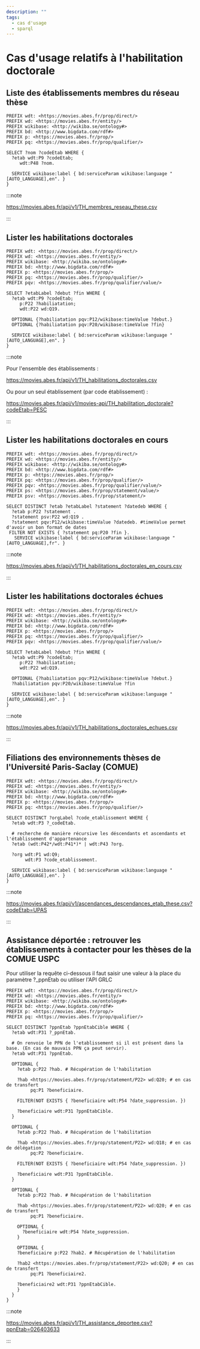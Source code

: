 ```yaml
---
description: ""
tags:
  - cas d'usage
  - sparql
---
```


# Cas d'usage relatifs à l'habilitation doctorale

## Liste des établissements membres du réseau thèse

```sparql
PREFIX wdt: <https://movies.abes.fr/prop/direct/>
PREFIX wd: <https://movies.abes.fr/entity/>
PREFIX wikibase: <http://wikiba.se/ontology#>
PREFIX bd: <http://www.bigdata.com/rdf#>
PREFIX p: <https://movies.abes.fr/prop/>
PREFIX pq: <https://movies.abes.fr/prop/qualifier/>

SELECT ?nom ?codeEtab WHERE {
  ?etab wdt:P9 ?codeEtab;
     wdt:P48 ?nom.
    
  SERVICE wikibase:label { bd:serviceParam wikibase:language "[AUTO_LANGUAGE],en". }
}
```
:::note

https://movies.abes.fr/api/v1/TH_membres_reseau_these.csv

:::

## Lister les habilitations doctorales

```sparql
PREFIX wdt: <https://movies.abes.fr/prop/direct/>
PREFIX wd: <https://movies.abes.fr/entity/>
PREFIX wikibase: <http://wikiba.se/ontology#>
PREFIX bd: <http://www.bigdata.com/rdf#>
PREFIX p: <https://movies.abes.fr/prop/>
PREFIX pq: <https://movies.abes.fr/prop/qualifier/>
PREFIX pqv: <https://movies.abes.fr/prop/qualifier/value/>

SELECT ?etabLabel ?debut ?fin WHERE {
  ?etab wdt:P9 ?codeEtab;
     p:P22 ?habiliatation;
     wdt:P22 wd:Q19.
  
  OPTIONAL {?habiliatation pqv:P12/wikibase:timeValue ?debut.}
  OPTIONAL {?habiliatation pqv:P20/wikibase:timeValue ?fin}
  
  SERVICE wikibase:label { bd:serviceParam wikibase:language "[AUTO_LANGUAGE],en". }
}
```

:::note

Pour l'ensemble des établissements :

https://movies.abes.fr/api/v1/TH_habilitations_doctorales.csv

Ou pour un seul établissement (par code établissement) :

https://movies.abes.fr/api/v1/movies-api/TH_habilitation_doctorale?codeEtab=PESC

:::

## Lister les habilitations doctorales en cours

```sparql
PREFIX wdt: <https://movies.abes.fr/prop/direct/>
PREFIX wd: <https://movies.abes.fr/entity/>
PREFIX wikibase: <http://wikiba.se/ontology#>
PREFIX bd: <http://www.bigdata.com/rdf#>
PREFIX p: <https://movies.abes.fr/prop/>
PREFIX pq: <https://movies.abes.fr/prop/qualifier/>
PREFIX pqv: <https://movies.abes.fr/prop/qualifier/value/>
PREFIX ps: <https://movies.abes.fr/prop/statement/value/>
PREFIX psv: <https://movies.abes.fr/prop/statement/>

SELECT DISTINCT ?etab ?etabLabel ?statement ?datedeb WHERE {
  ?etab p:P22 ?statement .
  ?statement psv:P22 wd:Q19 .
  ?statement pqv:P12/wikibase:timeValue ?datedeb. #timeValue permet d'avoir un bon format de dates
 FILTER NOT EXISTS { ?statement pq:P20 ?fin }.
   SERVICE wikibase:label { bd:serviceParam wikibase:language "[AUTO_LANGUAGE],fr". }
```
:::note

https://movies.abes.fr/api/v1/TH_habilitations_doctorales_en_cours.csv

:::

## Lister les habilitations doctorales échues

```sparql
PREFIX wdt: <https://movies.abes.fr/prop/direct/>
PREFIX wd: <https://movies.abes.fr/entity/>
PREFIX wikibase: <http://wikiba.se/ontology#>
PREFIX bd: <http://www.bigdata.com/rdf#>
PREFIX p: <https://movies.abes.fr/prop/>
PREFIX pq: <https://movies.abes.fr/prop/qualifier/>
PREFIX pqv: <https://movies.abes.fr/prop/qualifier/value/>

SELECT ?etabLabel ?debut ?fin WHERE {
  ?etab wdt:P9 ?codeEtab;
     p:P22 ?habiliatation;
     wdt:P22 wd:Q19.
  
  OPTIONAL {?habiliatation pqv:P12/wikibase:timeValue ?debut.}
  ?habiliatation pqv:P20/wikibase:timeValue ?fin
  
  SERVICE wikibase:label { bd:serviceParam wikibase:language "[AUTO_LANGUAGE],en". }
}

```
:::note

https://movies.abes.fr/api/v1/TH_habilitations_doctorales_echues.csv

:::

## Filiations des environnements thèses de l'Université Paris-Saclay (COMUE)

```sparql
PREFIX wdt: <https://movies.abes.fr/prop/direct/>
PREFIX wd: <https://movies.abes.fr/entity/>
PREFIX wikibase: <http://wikiba.se/ontology#>
PREFIX bd: <http://www.bigdata.com/rdf#>
PREFIX p: <https://movies.abes.fr/prop/>
PREFIX pq: <https://movies.abes.fr/prop/qualifier/>

SELECT DISTINCT ?orgLabel ?code_etablissement WHERE {
  ?etab wdt:P3 ?_codeEtab.

  # recherche de manière récursive les déscendants et ascendants et l'établissement d'appartenance
  ?etab (wdt:P42*/wdt:P41*)* | wdt:P43 ?org.
  
  ?org wdt:P1 wd:Q9;
       wdt:P3 ?code_etablissement.
  
  SERVICE wikibase:label { bd:serviceParam wikibase:language "[AUTO_LANGUAGE],en". }
}
```
:::note

https://movies.abes.fr/api/v1/ascendances_descendances_etab_these.csv?codeEtab=UPAS

:::


## Assistance déportée : retrouver les établissements à contacter pour les thèses de la COMUE USPC

Pour utiliser la requête ci-dessous il faut saisir une valeur à la place du paramètre ?_ppnEtab ou utiliser l'API GRLC

```sparql
PREFIX wdt: <https://movies.abes.fr/prop/direct/>
PREFIX wd: <https://movies.abes.fr/entity/>
PREFIX wikibase: <http://wikiba.se/ontology#>
PREFIX bd: <http://www.bigdata.com/rdf#>
PREFIX p: <https://movies.abes.fr/prop/>
PREFIX pq: <https://movies.abes.fr/prop/qualifier/>

SELECT DISTINCT ?ppnEtab ?ppnEtabCible WHERE {
  ?etab wdt:P31 ?_ppnEtab.
  
  # On renvoie le PPN de l'etablissement si il est présent dans la base. (En cas de mauvais PPN ça peut servir).
  ?etab wdt:P31 ?ppnEtab. 
    
  OPTIONAL {
    ?etab p:P22 ?hab. # Récupération de l'habilitation
      
    ?hab <https://movies.abes.fr/prop/statement/P22> wd:Q20; # en cas de transfert
         pq:P1 ?beneficiaire.

    FILTER(NOT EXISTS { ?beneficiaire wdt:P54 ?date_suppression. })
    
    ?beneficiaire wdt:P31 ?ppnEtabCible.
  }
  
  OPTIONAL {
    ?etab p:P22 ?hab. # Récupération de l'habilitation
      
    ?hab <https://movies.abes.fr/prop/statement/P22> wd:Q18; # en cas de délégation
         pq:P2 ?beneficiaire.    
            
    FILTER(NOT EXISTS { ?beneficiaire wdt:P54 ?date_suppression. })
    
    ?beneficiaire wdt:P31 ?ppnEtabCible.      
  }
    
  OPTIONAL {
    ?etab p:P22 ?hab. # Récupération de l'habilitation
      
    ?hab <https://movies.abes.fr/prop/statement/P22> wd:Q20; # en cas de transfert
         pq:P1 ?beneficiaire.

    OPTIONAL {
      ?beneficiaire wdt:P54 ?date_suppression.
    }
    
    OPTIONAL {
    ?beneficiaire p:P22 ?hab2. # Récupération de l'habilitation
      
    ?hab2 <https://movies.abes.fr/prop/statement/P22> wd:Q20; # en cas de transfert
         pq:P1 ?beneficiaire2.
    
    ?beneficiaire2 wdt:P31 ?ppnEtabCible.
    }    
  }
}

```

:::note

https://movies.abes.fr/api/v1/TH_assistance_deportee.csv?ppnEtab=026403633

:::

